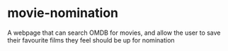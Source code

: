 # movie-nomination
A webpage that can search OMDB for movies, and allow the user to save their favourite films they feel should be up for nomination
